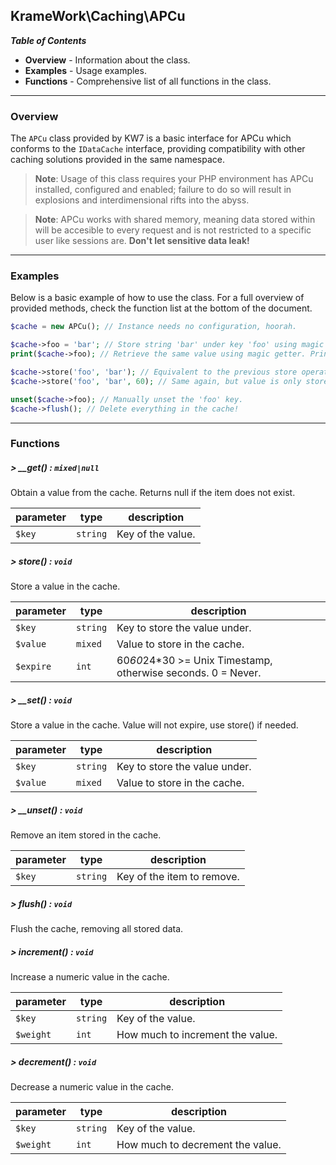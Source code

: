 ## KrameWork\Caching\APCu

***Table of Contents***
* **Overview** - Information about the class.
* **Examples** - Usage examples.
* **Functions** - Comprehensive list of all functions in the class.

___
### Overview
The `APCu` class provided by KW7 is a basic interface for APCu which conforms to the `IDataCache` interface, providing compatibility with other caching solutions provided in the same namespace.
> **Note**: Usage of this class requires your PHP environment has APCu installed, configured and enabled; failure to do so will result in explosions and interdimensional rifts into the abyss.

> **Note**: APCu works with shared memory, meaning data stored within will be accesible to every request and is not restricted to a specific user like sessions are. **Don't let sensitive data leak!**
___
### Examples
Below is a basic example of how to use the class. For a full overview of provided methods, check the function list at the bottom of the document.
```php
$cache = new APCu(); // Instance needs no configuration, hoorah.

$cache->foo = 'bar'; // Store string 'bar' under key 'foo' using magic setter.
print($cache->foo); // Retrieve the same value using magic getter. Prints 'bar'.

$cache->store('foo', 'bar'); // Equivalent to the previous store operation above.
$cache->store('foo', 'bar', 60); // Same again, but value is only stored for 60 seconds.

unset($cache->foo); // Manually unset the 'foo' key.
$cache->flush(); // Delete everything in the cache!
```
___
### Functions
##### > __get() : `mixed|null`
Obtain a value from the cache. Returns null if the item does not exist.

parameter | type | description
--- | --- | ---
`$key` | `string` | Key of the value.
##### > store() : `void`
Store a value in the cache.

parameter | type | description
--- | --- | ---
`$key` | `string` | Key to store the value under.
`$value` | `mixed` | Value to store in the cache.
`$expire` | `int` | 60*60*24*30 >= Unix Timestamp, otherwise seconds. 0 = Never.
##### > __set() : `void`
Store a value in the cache. Value will not expire, use store() if needed.

parameter | type | description
--- | --- | ---
`$key` | `string` | Key to store the value under.
`$value` | `mixed` | Value to store in the cache.
##### > __unset() : `void`
Remove an item stored in the cache.

parameter | type | description
--- | --- | ---
`$key` | `string` | Key of the item to remove.
##### > flush() : `void`
Flush the cache, removing all stored data.
##### > increment() : `void`
Increase a numeric value in the cache.

parameter | type | description
--- | --- | ---
`$key` | `string` | Key of the value.
`$weight` | `int` | How much to increment the value.
##### > decrement() : `void`
Decrease a numeric value in the cache.

parameter | type | description
--- | --- | ---
`$key` | `string` | Key of the value.
`$weight` | `int` | How much to decrement the value.
